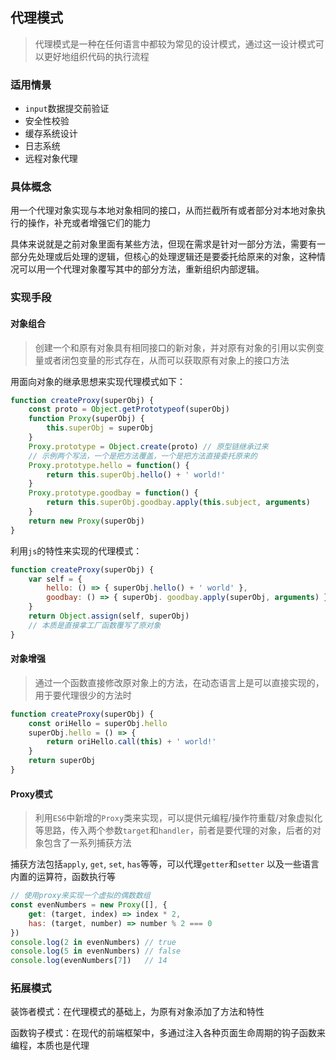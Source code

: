 ## 代理模式

> 代理模式是一种在任何语言中都较为常见的设计模式，通过这一设计模式可以更好地组织代码的执行流程

### 适用情景

- `input`数据提交前验证
- 安全性校验
- 缓存系统设计
- 日志系统
- 远程对象代理

### 具体概念

用一个代理对象实现与本地对象相同的接口，从而拦截所有或者部分对本地对象执行的操作，补充或者增强它们的能力

具体来说就是之前对象里面有某些方法，但现在需求是针对一部分方法，需要有一部分先处理或后处理的逻辑，但核心的处理逻辑还是要委托给原来的对象，这种情况可以用一个代理对象覆写其中的部分方法，重新组织内部逻辑。

### 实现手段

#### 对象组合

> 创建一个和原有对象具有相同接口的新对象，并对原有对象的引用以实例变量或者闭包变量的形式存在，从而可以获取原有对象上的接口方法

用面向对象的继承思想来实现代理模式如下：

```javascript
function createProxy(superObj) {
    const proto = Object.getPrototypeof(superObj)
    function Proxy(superObj) {
        this.superObj = superObj
    }
    Proxy.prototype = Object.create(proto) // 原型链继承过来
    // 示例两个写法，一个是把方法覆盖，一个是把方法直接委托原来的
    Proxy.prototype.hello = function() {
        return this.superObj.hello() + ' world!'
    }
    Proxy.prototype.goodbay = function() {
        return this.superObj.goodbay.apply(this.subject, arguments)
    }
    return new Proxy(superObj)
}
```

利用`js`的特性来实现的代理模式：

```javascript
function createProxy(superObj) {
	var self = {
		hello: () => { superObj.hello() + ' world' },
		goodbay: () => { superObj. goodbay.apply(superObj, arguments) }
	}
	return Object.assign(self, superObj)
	// 本质是直接拿工厂函数覆写了原对象
}
```

#### 对象增强

> 通过一个函数直接修改原对象上的方法，在动态语言上是可以直接实现的，用于要代理很少的方法时

```javascript
function createProxy(superObj) {
    const oriHello = superObj.hello
    superObj.hello = () => {
        return oriHello.call(this) + ' world!'
    }
    return superObj
}
```

#### Proxy模式

> 利用`ES6`中新增的`Proxy`类来实现，可以提供元编程/操作符重载/对象虚拟化等思路，传入两个参数`target`和`handler`，前者是要代理的对象，后者的对象包含了一系列捕获方法

捕获方法包括`apply`, `get`, `set`, `has`等等，可以代理`getter`和`setter` 以及一些语言内置的运算符，函数执行等

```javascript
// 使用proxy来实现一个虚拟的偶数数组
const evenNumbers = new Proxy([], {
    get: (target, index) => index * 2,
    has: (target, number) => number % 2 === 0
})
console.log(2 in evenNumbers) // true
console.log(5 in evenNumbers) // false
console.log(evenNumbers[7])   // 14
```



### 拓展模式

装饰者模式：在代理模式的基础上，为原有对象添加了方法和特性

函数钩子模式：在现代的前端框架中，多通过注入各种页面生命周期的钩子函数来编程，本质也是代理